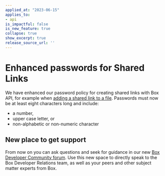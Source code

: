 ```yaml
---
applied_at: "2023-06-15"
applies_to: 
- api
is_impactful: false
is_new_feature: true
collapse: true
show_excerpt: true
release_source_url: ''
---
```


# Enhanced passwords for Shared Links

We have enhanced our password policy for creating shared links with Box API, for example when [adding a shared link to a file][1].
Passwords must now be at least eight characters long and include:

* a number,
* upper case letter, or
* non-alphabetic or non-numeric character

<!-- more -->

## New place to get support

From now on you can ask questions and seek for guidance in our new [Box Developer Community forum][2]. Use this new space to  directly speak to the Box Developer Relations team, as well as your peers and other subject matter experts from Box.

[1]: e://put-files-id--add-shared-link#param-shared_link-password
[2]: https://forum.box.com/